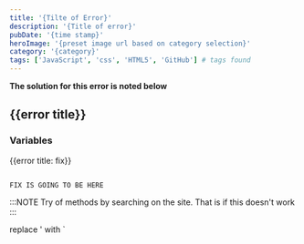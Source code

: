 ```yaml
---
title: '{Tilte of Error}'
description: '{Title of error}'
pubDate: '{time stamp}'
heroImage: '{preset image url based on category selection}'
category: '{category}'
tags: ['JavaScript', 'css', 'HTML5', 'GitHub'] # tags found
---
```


**The solution for this error is noted below**

## {{error title}}

### Variables

{{error title: fix}}

```{{category}}

FIX IS GOING TO BE HERE
```

:::NOTE
Try of methods by searching on the site. That is if this doesn't work
:::

replace ' with `
